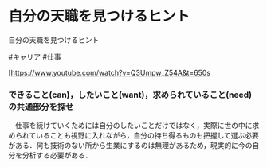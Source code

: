# 自分の天職を見つけるヒント
自分の天職を見つけるヒント

#キャリア #仕事



[https://www.youtube.com/watch?v=Q3Umpw_Z54A&t=650s



### できること(can)，したいこと(want)，求められていること(need)の共通部分を探せ

　仕事を続けていくためには自分のしたいことだけではなく，実際に世の中に求められていることも視野に入れながら，自分の持ち得るものも把握して選ぶ必要がある．何も技術のない所から生業にするのは無理があるため，現実的に今の自分を分析する必要がある．





